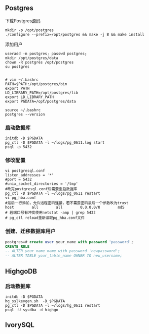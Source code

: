 ## Postgres
下载Postgres[源码](http://www.postgresql.org/ftp/source/)
```
mkdir -p /opt/postgres
./configure --prefix=/opt/postgres && make -j 8 && make install
```
添加用户
```
useradd -m postgres; passwd postgres;
mkdir /opt/postgres/data
chown -R postgres /opt/postgres
su postgres


# vim ~/.bashrc
PATH=$PATH:/opt/postgres/bin
export PATH
LD_LIBRARY_PATH=/opt/postgres/lib
export LD_LIBRARY_PATH
export PGDATA=/opt/postgres/data

source ~/.bashrc
postgres --version
```
### 启动数据库
```
initdb -D $PGDATA
pg_ctl -D $PGDATA -l ~/logs/pg_0611.log start
psql -p 5432 
```
### 修改配置
```
vi postgresql.conf
listen_addresses = '*'
#port = 5432
#unix_socket_directories = '/tmp'
#改完postgresql.conf后需要重启数据库
pg_ctl -D $PGDATA -l ~/logs/pg_0611 restart
vi pg_hba.conf
#最后一行添加，允许远程密码连接，若不需要密码最后一个参数改为trust
host        all        all        0.0.0.0/0        md5
# 若端口号有冲突使用netstat -anp | grep 5432
# pg_ctl reload重新读取pg_hba.conf文件
```

### 创建、迁移数据库用户
```sql
postgres=# create user your_name with password 'password';
CREATE ROLE
-- ALTER your_name name with password 'newpassword'; 
-- ALTER TABLE your_table_name OWNER TO new_username;
```
## HighgoDB

### 启动数据库
```shell
initdb -D $PGDATA
hg_sslkeygen.sh  -D $PGDATA
pg_ctl -D $PGDATA -l ~/logs/hg_0611 restart
psql -U sysdba -d highgo
``` 

## IvorySQL

<!-- ##{"script":"<script src='https://blog.meekdai.com/Gmeek/plugins/GmeekTOC.js'></script>"}## -->
